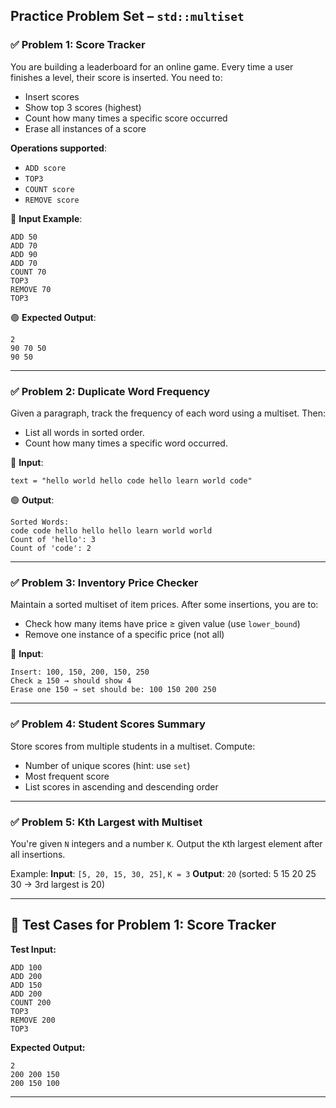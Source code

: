 
## Practice Problem Set – `std::multiset`

### ✅ Problem 1: **Score Tracker**

You are building a leaderboard for an online game. Every time a user finishes a level, their score is inserted. You need to:

* Insert scores
* Show top 3 scores (highest)
* Count how many times a specific score occurred
* Erase all instances of a score

**Operations supported**:

* `ADD score`
* `TOP3`
* `COUNT score`
* `REMOVE score`

📝 **Input Example**:

```
ADD 50
ADD 70
ADD 90
ADD 70
COUNT 70
TOP3
REMOVE 70
TOP3
```

🟢 **Expected Output**:

```
2
90 70 50
90 50
```

---

### ✅ Problem 2: **Duplicate Word Frequency**

Given a paragraph, track the frequency of each word using a multiset. Then:

* List all words in sorted order.
* Count how many times a specific word occurred.

📝 **Input**:

```
text = "hello world hello code hello learn world code"
```

🟢 **Output**:

```
Sorted Words:
code code hello hello hello learn world world
Count of 'hello': 3
Count of 'code': 2
```

---

### ✅ Problem 3: **Inventory Price Checker**

Maintain a sorted multiset of item prices. After some insertions, you are to:

* Check how many items have price ≥ given value (use `lower_bound`)
* Remove one instance of a specific price (not all)

📝 **Input**:

```
Insert: 100, 150, 200, 150, 250
Check ≥ 150 → should show 4
Erase one 150 → set should be: 100 150 200 250
```

---

### ✅ Problem 4: **Student Scores Summary**

Store scores from multiple students in a multiset. Compute:

* Number of unique scores (hint: use `set`)
* Most frequent score
* List scores in ascending and descending order

---

### ✅ Problem 5: **Kth Largest with Multiset**

You're given `N` integers and a number `K`. Output the `K`th largest element after all insertions.

Example:
**Input**: `[5, 20, 15, 30, 25]`, `K = 3`
**Output**: `20` (sorted: 5 15 20 25 30 → 3rd largest is 20)

---

## 🧪 Test Cases for Problem 1: Score Tracker

**Test Input:**

```
ADD 100
ADD 200
ADD 150
ADD 200
COUNT 200
TOP3
REMOVE 200
TOP3
```

**Expected Output:**

```
2
200 200 150
200 150 100
```

---

